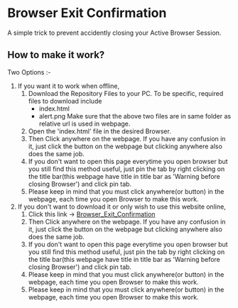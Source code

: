# Browser Exit Confirmation
A simple trick to prevent accidently closing your Active Browser Session.
## How to make it work?
Two Options :-
1. If you want it to work when offline,
    1. Download the Repository Files to your PC. To be specific, required files to download include
        * index.html
        * alert.png
    Make sure that the above two files are in same folder as relative url is used in webpage.
    1. Open the 'index.html' file in the desired Browser.
    1. Then Click anywhere on the  webpage. If you have any confusion in it, just click the button on the webpage but clicking anywhere also does the same job.
    1. If you don't want to open this page everytime you open browser but you still find this method useful, just pin the tab by right clicking on the title bar(this webpage have title in title bar as 'Warning before closing Browser') and click pin tab.
    1. Please keep in mind that you must click anywhere(or button) in the webpage, each time you open Browser to make this work.
2. If you don't want to download it or only wish to use this website online,
    1. Click this link -> [Browser_Exit_Confirmation](https://christo070.github.io/Browser_Exit_Confirmation/)
    1. Then Click anywhere on the  webpage. If you have any confusion in it, just click the button on the webpage but clicking anywhere also does the same job.
    1. If you don't want to open this page everytime you open browser but you still find this method useful, just pin the tab by right clicking on the title bar(this webpage have title in title bar as 'Warning before closing Browser') and click pin tab.
    1. Please keep in mind that you must click anywhere(or button) in the webpage, each time you open Browser to make this work.
    2. Please keep in mind that you must click anywhere(or button) in the webpage, each time you open Browser to make this work.
